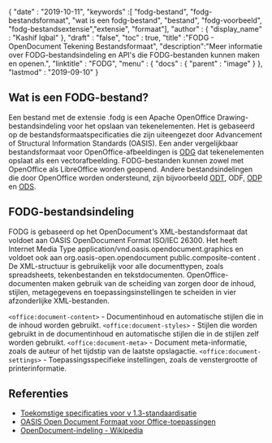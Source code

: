 {
  "date" : "2019-10-11",
  "keywords" :[ "fodg-bestand", "fodg-bestandsformaat", "wat is een fodg-bestand", "bestand", "fodg-voorbeeld", "fodg-bestandsextensie","extensie", "formaat"],
  "author" : {
    "display_name" : "Kashif Iqbal"
},
  "draft" : "false",
  "toc" : true,
  "title" :"FODG - OpenDocument Tekening Bestandsformaat",
  "description":"Meer informatie over FODG-bestandsindeling en API's die FODG-bestanden kunnen maken en openen.",
  "linktitle" : "FODG",
  "menu" : {
    "docs" : {
      "parent" : "image"
}
},
  "lastmod" : "2019-09-10"
}

## Wat is een FODG-bestand?

Een bestand met de extensie .fodg is een Apache OpenOffice Drawing-bestandsindeling voor het opslaan van tekenelementen. Het is gebaseerd op de bestandsformaatspecificaties die zijn uiteengezet door Advancement of Structural Information Standards (OASIS). Een ander vergelijkbaar bestandsformaat voor OpenOffice-afbeeldingen is [ODG](/nl/image/odg/) dat tekenelementen opslaat als een vectorafbeelding. FODG-bestanden kunnen zowel met OpenOffice als LibreOffice worden geopend. Andere bestandsindelingen die door OpenOffice worden ondersteund, zijn bijvoorbeeld [ODT](/nl/tekstverwerking/odt/), ODF, [ODP](/nl/presentation/odp/) en [ODS](/nl/spreadsheet/ods/).

## FODG-bestandsindeling

FODG is gebaseerd op het OpenDocument's XML-bestandsformaat dat voldoet aan OASIS OpenDocument Format ISO/IEC 26300. Het heeft Internet Media Type application/vnd.oasis.opendocument.graphics en voldoet ook aan org.oasis-open.opendocument public.composite-content . De XML-structuur is gebruikelijk voor alle documenttypen, zoals spreadsheets, tekenbestanden en tekstdocumenten. OpenOffice-documenten maken gebruik van de scheiding van zorgen door de inhoud, stijlen, metagegevens en toepassingsinstellingen te scheiden in vier afzonderlijke XML-bestanden.

`<office:document-content>` - Documentinhoud en automatische stijlen die in de inhoud worden gebruikt.
`<office:document-styles>` - Stijlen die worden gebruikt in de documentinhoud en automatische stijlen die in de stijlen zelf worden gebruikt.
`<office:document-meta>` - Document meta-informatie, zoals de auteur of het tijdstip van de laatste opslagactie.
`<office:document-settings>` - Toepassingsspecifieke instellingen, zoals de venstergrootte of printerinformatie.

## Referenties ##
* [Toekomstige specificaties voor v 1.3-standaardisatie](https://docs.oasis-open.org/office/OpenDocument/v1.3/cs01/OpenDocument-v1.3-cs01.zip)
* [OASIS Open Document Formaat voor Office-toepassingen](https://www.oasis-open.org/committees/tc_home.php?wg_abbrev=office)
* [OpenDocument-indeling - Wikipedia](https://en.wikipedia.org/wiki/OpenDocument)

